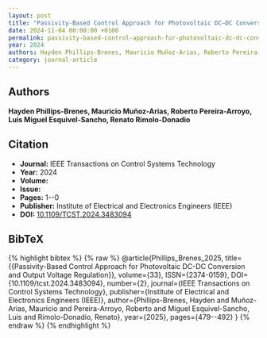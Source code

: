 ```yaml
---
layout: post
title: "Passivity-Based Control Approach for Photovoltaic DC–DC Conversion and Output Voltage Regulation"
date: 2024-11-04 00:00:00 +0100
permalink: passivity-based-control-approach-for-photovoltaic-dc-dc-conversion-and-output-voltage-regulation
year: 2024
authors: Hayden Phillips-Brenes, Mauricio Muñoz-Arias, Roberto Pereira-Arroyo, Luis Miguel Esquivel-Sancho, Renato Rimolo-Donadio
category: journal-article
---
```

 
## Authors
**Hayden Phillips-Brenes, Mauricio Muñoz-Arias, Roberto Pereira-Arroyo, Luis Miguel Esquivel-Sancho, Renato Rimolo-Donadio**
 
## Citation
- **Journal:** IEEE Transactions on Control Systems Technology
- **Year:** 2024
- **Volume:** 
- **Issue:** 
- **Pages:** 1--0
- **Publisher:** Institute of Electrical and Electronics Engineers (IEEE)
- **DOI:** [10.1109/TCST.2024.3483094](https://doi.org/10.1109/TCST.2024.3483094)
 
## BibTeX
{% highlight bibtex %}
{% raw %}
@article{Phillips_Brenes_2025,
  title={{Passivity-Based Control Approach for Photovoltaic DC-DC Conversion and Output Voltage Regulation}},
  volume={33},
  ISSN={2374-0159},
  DOI={10.1109/tcst.2024.3483094},
  number={2},
  journal={IEEE Transactions on Control Systems Technology},
  publisher={Institute of Electrical and Electronics Engineers (IEEE)},
  author={Phillips-Brenes, Hayden and Muñoz-Arias, Mauricio and Pereira-Arroyo, Roberto and Miguel Esquivel-Sancho, Luis and Rimolo-Donadio, Renato},
  year={2025},
  pages={479--492}
}
{% endraw %}
{% endhighlight %}
 
